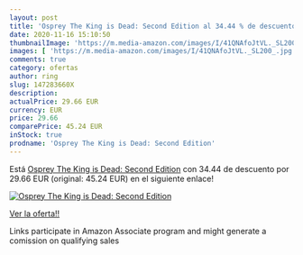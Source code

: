 ```yaml
---
layout: post
title: 'Osprey The King is Dead: Second Edition al 34.44 % de descuento'
date: 2020-11-16 15:10:50
thumbnailImage: 'https://m.media-amazon.com/images/I/41QNAfoJtVL._SL200_.jpg'
images: [ 'https://m.media-amazon.com/images/I/41QNAfoJtVL._SL200_.jpg' ]
comments: true
category: ofertas
author: ring
slug: 147283660X
description:
actualPrice: 29.66 EUR
currency: EUR
price: 29.66
comparePrice: 45.24 EUR
inStock: true
prodname: 'Osprey The King is Dead: Second Edition'
---
```


Está [Osprey The King is Dead: Second Edition](https://www.amazon.es/dp/147283660X/?tag=tolees-21) con 34.44 de descuento por 29.66 EUR (original: 45.24 EUR) en el siguiente enlace!

[![Osprey The King is Dead: Second Edition](https://m.media-amazon.com/images/I/41QNAfoJtVL._SL200_.jpg)](https://www.amazon.es/dp/147283660X/?tag=tolees-21)

[Ver la oferta!!](https://www.amazon.es/dp/147283660X/?tag=tolees-21)

Links participate in Amazon Associate program and might generate a comission on qualifying sales


